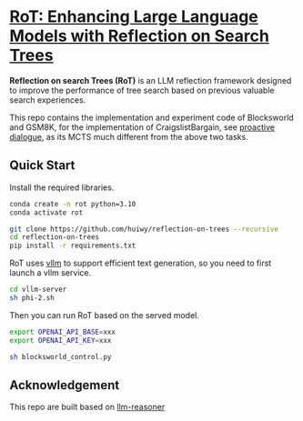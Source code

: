 # [RoT: Enhancing Large Language Models with Reflection on Search Trees](http://paper.com)

**Reflection on search Trees (RoT)** is an LLM reflection framework designed to improve the performance of tree search based on previous valuable search experiences.

This repo contains the implementation and experiment code of Blocksworld and GSM8K, for the implementation of CraigslistBargain, see [proactive dialogue](https://to-proactivedial), as its MCTS  much different from the above two tasks.

## Quick Start
Install the required libraries.
```bash
conda create -n rot python=3.10
conda activate rot

git clone https://github.com/huiwy/reflection-on-trees --recursive
cd reflection-on-trees
pip install -r requirements.txt
```

RoT uses [vllm](https://github.com/vllm-project/vllm) to support efficient text generation, so you need to first launch a vllm service.
```bash
cd vllm-server
sh phi-2.sh
```

Then you can run RoT based on the served model.
```bash
export OPENAI_API_BASE=xxx
export OPENAI_API_KEY=xxx

sh blocksworld_control.py
```

## Acknowledgement 
This repo are built based on [llm-reasoner](https://llm-reasoners) 